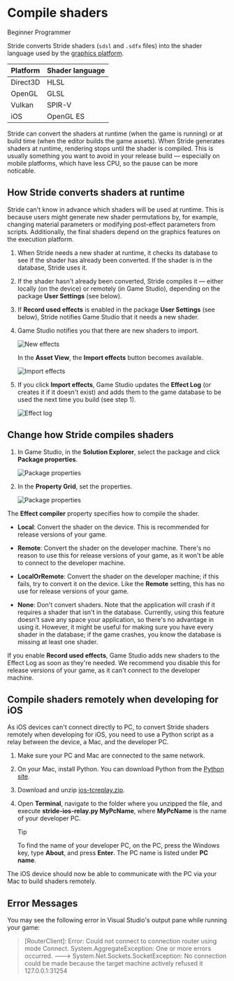 # Compile shaders

<span class="badge text-bg-primary">Beginner</span>
<span class="badge text-bg-success">Programmer</span>

Stride converts Stride shaders (`sdsl` and `.sdfx` files) into the shader language used by the [graphics platform](../../platforms/set-the-graphics-platform.md).

| Platform | Shader language |
|----------|-----------------|
| Direct3D | HLSL            |
| OpenGL   | GLSL            |
| Vulkan   | SPIR-V          |
| iOS      | OpenGL ES       |

Stride can convert the shaders at runtime (when the game is running) or at build time (when the editor builds the game assets). When Stride generates shaders at runtime, rendering stops until the shader is compiled. This is usually something you want to avoid in your release build — especially on mobile platforms, which have less CPU, so the pause can be more noticable.

## How Stride converts shaders at runtime

Stride can't know in advance which shaders will be used at runtime. This is because users might generate new shader permutations by, for example, changing material parameters or modifying post-effect parameters from scripts. Additionally, the final shaders depend on the graphics features on the execution platform.

1. When Stride needs a new shader at runtime, it checks its database to see if the shader has already been converted. If the shader is in the database, Stride uses it.

2. If the shader hasn't already been converted, Stride compiles it — either locally (on the device) or remotely (in Game Studio), depending on the package **User Settings** (see below).

3. If **Record used effects** is enabled in the package **User Settings** (see below), Stride notifies Game Studio that it needs a new shader.

4. Game Studio notifies you that there are new shaders to import.

    ![New effects](media/new-effects-to-import.png)

    In the **Asset View**, the **Import effects** button becomes available.

    ![Import effects](media/import-effects-button.png)

5. If you click **Import effects**, Game Studio updates the **Effect Log** (or creates it if it doesn't exist) and adds them to the game database to be used the next time you build (see step 1).

    ![Effect log](media/effect-log.png)

## Change how Stride compiles shaders

1. In Game Studio, in the **Solution Explorer**, select the package and click **Package properties**.

    ![Package properties](media/package-properties-button.png)

2. In the **Property Grid**, set the properties.

    ![Package properties](media/package-properties.png)

The **Effect compiler** property specifies how to compile the shader.

* **Local**: Convert the shader on the device. This is recommended for release versions of your game.

* **Remote**: Convert the shader on the developer machine. There's no reason to use this for release versions of your game, as it won't be able to connect to the developer machine.

* **LocalOrRemote**: Convert the shader on the developer machine; if this fails, try to convert it on the device. Like the **Remote** setting, this has no use for release versions of your game.

* **None**: Don't convert shaders. Note that the application will crash if it requires a shader that isn't in the database. Currently, using this feature doesn't save any space your application, so there's no advantage in using it. However, it might be useful for making sure you have every shader in the database; if the game crashes, you know the database is missing at least one shader.

If you enable **Record used effects**, Game Studio adds new shaders to the Effect Log as soon as they're needed. We recommend you disable this for release versions of your game, as it can't connect to the developer machine.

## Compile shaders remotely when developing for iOS

As iOS devices can't connect directly to PC, to convert Stride shaders remotely when developing for iOS, you need to use a Python script as a relay between the device, a Mac, and the developer PC.

1. Make sure your PC and Mac are connected to the same network.

2. On your Mac, install Python. You can download Python from the [Python site](https://www.python.org/downloads/).

3. Download and unzip [ios-tcreplay.zip](media/ios-tcprelay.zip).

4. Open **Terminal**, navigate to the folder where you unzipped the file, and execute **stride-ios-relay.py MyPcName**, where **MyPcName** is the name of your developer PC.

    >[!Tip]
    >To find the name of your developer PC, on the PC, press the Windows key, type **About**, and press **Enter**. The PC name is listed under **PC name**.

The iOS device should now be able to communicate with the PC via your Mac to build shaders remotely.

## Error Messages

You may see the following error in Visual Studio's output pane while running your game:

> [RouterClient]: Error: Could not connect to connection router using mode Connect. System.AggregateException: One or more errors occurred. ---> System.Net.Sockets.SocketException: No connection could be made because the target machine actively refused it 127.0.0.1:31254
